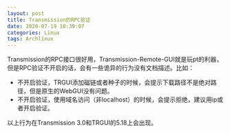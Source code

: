 ```yaml
---
layout: post
title: Transmission的RPC验证
date: 2020-07-19 10:39:07
categories: Linux
tags: Archlinux
---
```


Transmission的RPC接口很好用，Transmission-Remote-GUI就是玩pt的利器，但是RPC验证不开启的话，会有一些诡异的行为没有文档描述。比如：

* 不开启验证，TRGUI添加磁链或者种子的时候，会提示下载路径不是绝对路径，但是原生的WebGUI没有问题。
* 不开启验证，使用域名访问（非localhost）的时候，会提示拒绝，建议用ip或者开启验证。

以上行为在Transmission 3.0和TRGUI的5.18上会出现。
